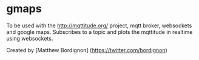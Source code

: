 # gmaps

To be used with the http://mqttitude.org/ project, mqtt broker, websockets and google maps. Subscribes to a topic and plots the mqttitude in realtime using websockets.

Created by [Matthew Bordignon] (https://twitter.com/bordignon)
